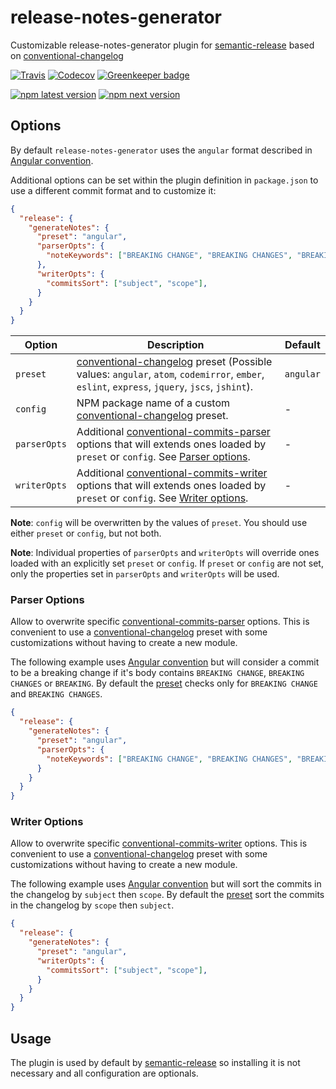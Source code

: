 # **release-notes-generator**

Customizable release-notes-generator plugin for [semantic-release](https://github.com/semantic-release/semantic-release) based on [conventional-changelog](https://github.com/conventional-changelog/conventional-changelog)

[![Travis](https://img.shields.io/travis/semantic-release/release-notes-generator.svg)](https://travis-ci.org/semantic-release/release-notes-generator)
[![Codecov](https://img.shields.io/codecov/c/github/semantic-release/release-notes-generator.svg)](https://codecov.io/gh/semantic-release/release-notes-generator)
[![Greenkeeper badge](https://badges.greenkeeper.io/semantic-release/release-notes-generator.svg)](https://greenkeeper.io/)

[![npm latest version](https://img.shields.io/npm/v/@semantic-release/release-notes-generator/latest.svg)](https://www.npmjs.com/package/@semantic-release/release-notes-generator)
[![npm next version](https://img.shields.io/npm/v/@semantic-release/release-notes-generator/next.svg)](https://www.npmjs.com/package/@semantic-release/release-notes-generator)

## Options

By default `release-notes-generator` uses the `angular` format described in [Angular convention](https://github.com/conventional-changelog/conventional-changelog/tree/master/packages/conventional-changelog-angular).

Additional options can be set within the plugin definition in `package.json` to use a different commit format and to customize it:

```json
{
  "release": {
    "generateNotes": {
      "preset": "angular",
      "parserOpts": {
        "noteKeywords": ["BREAKING CHANGE", "BREAKING CHANGES", "BREAKING"]
      },
      "writerOpts": {
        "commitsSort": ["subject", "scope"],
      }
    }
  }
}
```

| Option       | Description                                                                                                                                                                                                                                                                                        | Default   |
| ------------ | -------------------------------------------------------------------------------------------------------------------------------------------------------------------------------------------------------------------------------------------------------------------------------------------------- | --------- |
| `preset`     | [conventional-changelog](https://github.com/conventional-changelog/conventional-changelog) preset (Possible values: `angular`, `atom`, `codemirror`, `ember`, `eslint`, `express`, `jquery`, `jscs`, `jshint`).                                                                                    | `angular` |
| `config`     | NPM package name of a custom [conventional-changelog](https://github.com/conventional-changelog/conventional-changelog) preset.                                                                                                                                                                    | -         |
| `parserOpts` | Additional [conventional-commits-parser](https://github.com/conventional-changelog/conventional-changelog/tree/master/packages/conventional-commits-parser#conventionalcommitsparseroptions) options that will extends ones loaded by `preset` or `config`. See [Parser options](#parser-options). | -         |
| `writerOpts` | Additional [conventional-commits-writer](https://github.com/conventional-changelog/conventional-changelog/tree/master/packages/conventional-changelog-writer#options) options that will extends ones loaded by `preset` or `config`. See [Writer options](#writer-options).                        | -         |

**Note**: `config` will be overwritten by the values of `preset`. You should use either `preset` or `config`, but not both.

**Note**: Individual properties of `parserOpts` and `writerOpts` will override ones loaded with an explicitly set `preset` or `config`. If `preset` or `config` are not set, only the properties set in `parserOpts` and `writerOpts` will be used.

### Parser Options

Allow to overwrite specific [conventional-commits-parser](https://github.com/conventional-changelog/conventional-changelog/tree/master/packages/conventional-commits-parser#conventionalcommitsparseroptions) options. This is convenient to use a [conventional-changelog](https://github.com/conventional-changelog/conventional-changelog) preset with some customizations without having to create a new module.

The following example uses [Angular convention](https://github.com/conventional-changelog/conventional-changelog/blob/master/packages/conventional-changelog-angular/convention.md) but will consider a commit to be a breaking change if it's body contains `BREAKING CHANGE`, `BREAKING CHANGES` or `BREAKING`. By default the [preset](https://github.com/conventional-changelog/conventional-changelog/blob/master/packages/conventional-changelog-angular/index.js#L14) checks only for `BREAKING CHANGE` and `BREAKING CHANGES`.

```json
{
  "release": {
    "generateNotes": {
      "preset": "angular",
      "parserOpts": {
        "noteKeywords": ["BREAKING CHANGE", "BREAKING CHANGES", "BREAKING"],
      }
    }
  }
}
```

### Writer Options

Allow to overwrite specific [conventional-commits-writer](https://github.com/conventional-changelog/conventional-changelog/tree/master/packages/conventional-changelog-writer#options) options. This is convenient to use a [conventional-changelog](https://github.com/conventional-changelog/conventional-changelog) preset with some customizations without having to create a new module.

The following example uses [Angular convention](https://github.com/conventional-changelog/conventional-changelog/blob/master/packages/conventional-changelog-angular/convention.md) but will sort the commits in the changelog by `subject` then `scope`. By default the [preset](https://github.com/conventional-changelog/conventional-changelog/blob/master/packages/conventional-changelog-angular/index.js#L90) sort the commits in the changelog by `scope` then `subject`.

```json
{
  "release": {
    "generateNotes": {
      "preset": "angular",
      "writerOpts": {
        "commitsSort": ["subject", "scope"],
      }
    }
  }
}
```

## Usage

The plugin is used by default by [semantic-release](https://github.com/semantic-release/semantic-release) so installing it is not necessary and all configuration are optionals.
